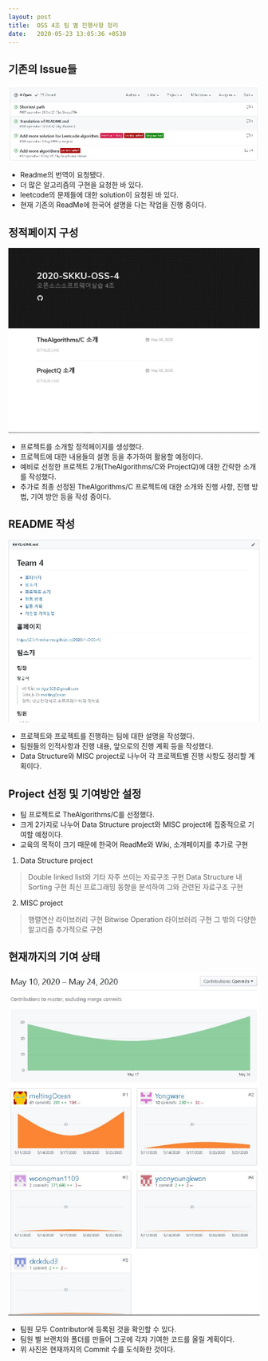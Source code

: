 ```yaml
---
layout: post
title:  OSS 4조 팀 별 진행사항 정리
date:   2020-05-23 13:05:36 +0530
---
```

## 기존의 Issue들
![](/assets/images/issue.JPG)
 * Readme의 번역이 요청됐다.
 * 더 많은 알고리즘의 구현을 요청한 바 있다.
 * leetcode의 문제들에 대한 solution이 요청된 바 있다.
 * 현재 기존의 ReadMe에 한국어 설명을 다는 작업을 진행 중이다.
 

## 정적페이지 구성
![](/assets/images/team_page.JPG)
 * 프로젝트를 소개할 정적페이지를 생성했다.
 * 프로젝트에 대한 내용들의 설명 등을 추가하여 활용할 예정이다.
 * 예비로 선정한 프로젝트 2개(TheAlgorithms/C와 ProjectQ)에 대한 간략한 소개를 작성했다.
 * 추가로 최종 선정된 TheAlgorithms/C 프로젝트에 대한 소개와 진행 사항, 진행 방법, 기여 방안 등을 작성 중이다.


## README 작성
![](/assets/images/readme.JPG)
 * 프로젝트와 프로젝트를 진행하는 팀에 대한 설명을 작성했다.
 * 팀원들의 인적사항과 진행 내용, 앞으로의 진행 계획 등을 작성했다.
 * Data Structure와 MISC project로 나누어 각 프로젝트별 진행 사항도 정리할 계획이다.
 

## Project 선정 및 기여방안 설정
 * 팀 프로젝트로 TheAlgorithms/C를 선정했다.
 * 크게 2가지로 나누어 Data Structure project와 MISC project에 집중적으로 기여할 예정이다.
 * 교육의 목적이 크기 때문에 한국어 ReadMe와 Wiki, 소개페이지를 추가로 구현

  1. Data Structure project
  > Double linked list와 기타 자주 쓰이는 자료구조 구현
  > Data Structure 내 Sorting 구현
  > 최신 프로그래밍 동향을 분석하여 그와 관련된 자료구조 구현
  
  2. MISC project
  > 행렬연산 라이브러리 구현
  > Bitwise Operation 라이브러리 구현
  > 그 밖의 다양한 알고리즘 추가적으로 구현
 

 
## 현재까지의 기여 상태
![](/assets/images/contributors.JPG)
 * 팀원 모두 Contributor에 등록된 것을 확인할 수 있다.
 * 팀원 별 브랜치와 폴더를 만들어 그곳에 각자 기여한 코드를 올릴 계획이다.
 * 위 사진은 현재까지의 Commit 수를 도식화한 것이다.
 
